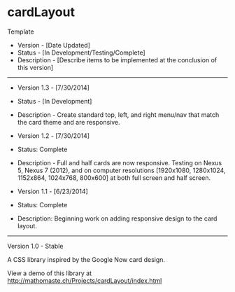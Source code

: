 cardLayout
==========

Template

* Version - [Date Updated]
* Status - [In Development/Testing/Complete]
* Description - [Describe items to be implemented at the conclusion of this version]

-----

* Version 1.3 - [7/30/2014]
* Status - [In Development]
* Description - Create standard top, left, and right menu/nav that match the card theme and are responsive.


* Version 1.2 - [7/30/2014]
* Status: Complete
* Description - Full and half cards are now responsive. Testing on Nexus 5, Nexus 7 (2012), and on computer resolutions [1920x1080, 1280x1024, 1152x864, 1024x768, 800x600] at both full screen and half screen.

* Version 1.1 - [6/23/2014]
* Status: Complete
* Description: Beginning work on adding responsive design to the card layout.


-----
Version 1.0 - Stable

A CSS library inspired by the Google Now card design.

View a demo of this library at http://mathomaste.ch/Projects/cardLayout/index.html
